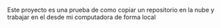 Este proyecto es una prueba de como copiar un repositorio en la nube y trabajar en el desde mi computadora de forma local